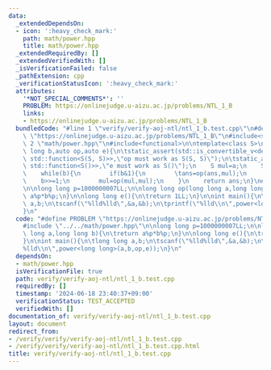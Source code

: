 ```yaml
---
data:
  _extendedDependsOn:
  - icon: ':heavy_check_mark:'
    path: math/power.hpp
    title: math/power.hpp
  _extendedRequiredBy: []
  _extendedVerifiedWith: []
  _isVerificationFailed: false
  _pathExtension: cpp
  _verificationStatusIcon: ':heavy_check_mark:'
  attributes:
    '*NOT_SPECIAL_COMMENTS*': ''
    PROBLEM: https://onlinejudge.u-aizu.ac.jp/problems/NTL_1_B
    links:
    - https://onlinejudge.u-aizu.ac.jp/problems/NTL_1_B
  bundledCode: "#line 1 \"verify/verify-aoj-ntl/ntl_1_b.test.cpp\"\n#define PROBLEM\
    \ \"https://onlinejudge.u-aizu.ac.jp/problems/NTL_1_B\"\n#include<stdio.h>\n#line\
    \ 2 \"math/power.hpp\"\n#include<functional>\n\ntemplate<class S>\nS power(S a,long\
    \ long b,auto op,auto e){\n\tstatic_assert(std::is_convertible_v<decltype(op),\
    \ std::function<S(S, S)>>,\"op must work as S(S, S)\");\n\tstatic_assert(std::is_convertible_v<decltype(e),\
    \ std::function<S()>>,\"e must work as S()\");\n    S mul=a;\n    S ans=e();\n\
    \    while(b){\n        if(b&1){\n        \tans=op(ans,mul);\n        }\n    \
    \    b>>=1;\n        mul=op(mul,mul);\n    }\n    return ans;\n}\n#line 4 \"verify/verify-aoj-ntl/ntl_1_b.test.cpp\"\
    \n\nlong long p=1000000007LL;\n\nlong long op(long long a,long long b){\n\treturn\
    \ a%p*b%p;\n}\n\nlong long e(){\n\treturn 1LL;\n}\n\nint main(){\n\tlong long\
    \ a,b;\n\tscanf(\"%lld%lld\",&a,&b);\n\tprintf(\"%lld\\n\",power<long long>(a,b,op,e));\n\
    }\n"
  code: "#define PROBLEM \"https://onlinejudge.u-aizu.ac.jp/problems/NTL_1_B\"\n#include<stdio.h>\n\
    #include \"../../math/power.hpp\"\n\nlong long p=1000000007LL;\n\nlong long op(long\
    \ long a,long long b){\n\treturn a%p*b%p;\n}\n\nlong long e(){\n\treturn 1LL;\n\
    }\n\nint main(){\n\tlong long a,b;\n\tscanf(\"%lld%lld\",&a,&b);\n\tprintf(\"\
    %lld\\n\",power<long long>(a,b,op,e));\n}\n"
  dependsOn:
  - math/power.hpp
  isVerificationFile: true
  path: verify/verify-aoj-ntl/ntl_1_b.test.cpp
  requiredBy: []
  timestamp: '2024-06-18 23:40:37+09:00'
  verificationStatus: TEST_ACCEPTED
  verifiedWith: []
documentation_of: verify/verify-aoj-ntl/ntl_1_b.test.cpp
layout: document
redirect_from:
- /verify/verify/verify-aoj-ntl/ntl_1_b.test.cpp
- /verify/verify/verify-aoj-ntl/ntl_1_b.test.cpp.html
title: verify/verify-aoj-ntl/ntl_1_b.test.cpp
---
```

